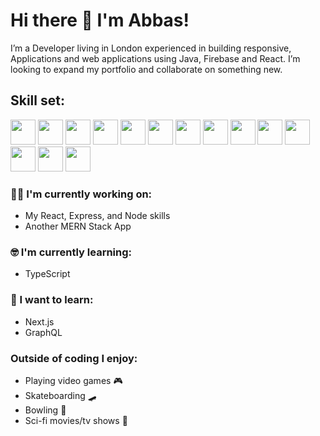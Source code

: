 # Hi there 👋 I'm Abbas!

I’m a Developer living in London experienced in building responsive, Applications and web applications using Java, Firebase and React. I’m looking to expand my portfolio and collaborate on something new.

## Skill set:

<p align="left">
<img src="https://raw.githubusercontent.com/dustin100/dustin100/master/assests/react-original.svg" height="auto" width="40">

<img src="https://raw.githubusercontent.com/dustin100/dustin100/master/assests/nodejs-original.svg" height="auto" width="40">

<img src="https://raw.githubusercontent.com/dustin100/dustin100/master/assests/express-original.svg" height="auto" width="40">

<img src="https://raw.githubusercontent.com/dustin100/dustin100/master/assests/mongodb-original.svg" height="auto" width="40">

<img src="https://raw.githubusercontent.com/dustin100/dustin100/master/assests/javascript-plain.svg" height="auto" width="40">

<img src="https://raw.githubusercontent.com/dustin100/dustin100/master/assests/css3-original.svg" height="auto" width="40">

<img src="https://raw.githubusercontent.com/dustin100/dustin100/master/assests/sass-original.svg" height="auto" width="40">

<img src="https://raw.githubusercontent.com/dustin100/dustin100/master/assests/react-original.svg" height="auto" width="40">

<img src="https://raw.githubusercontent.com/dustin100/dustin100/master/assests/jquery-plain.svg" height="auto" width="40">

<img src="https://raw.githubusercontent.com/dustin100/dustin100/master/assests/html5-original.svg" height="auto" width="40">

<img src="https://raw.githubusercontent.com/dustin100/dustin100/master/assests/bootstrap-plain.svg" height="auto" width="40">

<img src="https://cdn.jsdelivr.net/gh/devicons/devicon/icons/vscode/vscode-original.svg" height="auto" width="40"/>


<img src="https://raw.githubusercontent.com/dustin100/dustin100/master/assests/redux-original.svg" height="auto" width="40">

<img src="https://raw.githubusercontent.com/dustin100/dustin100/master/assests/git-original.svg" height="auto" width="40">
</p>

### :technologist: I'm currently working on:

- My React, Express, and Node skills
- Another MERN Stack App

### :nerd_face: I'm currently learning:

- TypeScript

### :thinking: I want to learn:

- Next.js
- GraphQL

### Outside of coding I enjoy:

- Playing video games :video_game:
- Skateboarding :skateboard:
- Bowling :bowling:
- Sci-fi movies/tv shows :vulcan_salute:
